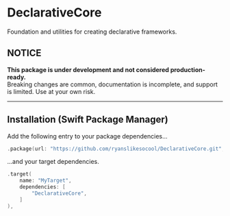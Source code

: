 # DeclarativeCore

Foundation and utilities for creating declarative frameworks.

## NOTICE

**This package is under development and not considered production-ready.**<br/>
Breaking changes are common, documentation is incomplete, and support is limited.  Use at your own risk.

---


## Installation (Swift Package Manager)

Add the following entry to your package dependencies...
```swift
.package(url: "https://github.com/ryanslikesocool/DeclarativeCore.git", from: "0.0.2"),
```
...and your target dependencies.
```swift
.target(
	name: "MyTarget",
	dependencies: [
		"DeclarativeCore",
	]
),
```
